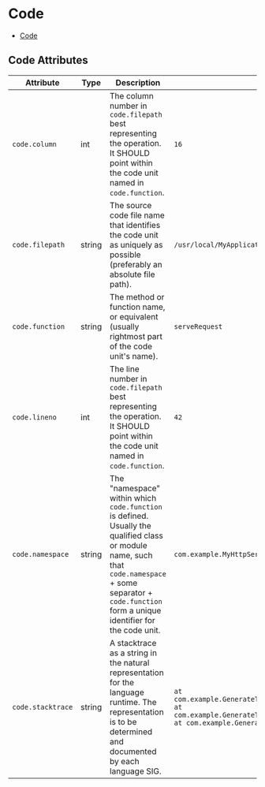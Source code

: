<!--- Hugo front matter used to generate the website version of this page:
--->

<!-- NOTE: THIS FILE IS AUTOGENERATED. DO NOT EDIT BY HAND. -->
<!-- see templates/registry/markdown/attribute_namespace.md.j2 -->

# Code

- [Code](#code)

## Code Attributes

| Attribute         | Type   | Description                                                                                                                                                                                                    | Examples                                                                                                                                                                             | Stability                                                        |
| ----------------- | ------ | -------------------------------------------------------------------------------------------------------------------------------------------------------------------------------------------------------------- | ------------------------------------------------------------------------------------------------------------------------------------------------------------------------------------ | ---------------------------------------------------------------- |
| `code.column`     | int    | The column number in `code.filepath` best representing the operation. It SHOULD point within the code unit named in `code.function`.                                                                           | `16`                                                                                                                                                                                 | ![Experimental](https://img.shields.io/badge/-experimental-blue) |
| `code.filepath`   | string | The source code file name that identifies the code unit as uniquely as possible (preferably an absolute file path).                                                                                            | `/usr/local/MyApplication/content_root/app/index.php`                                                                                                                                | ![Experimental](https://img.shields.io/badge/-experimental-blue) |
| `code.function`   | string | The method or function name, or equivalent (usually rightmost part of the code unit's name).                                                                                                                   | `serveRequest`                                                                                                                                                                       | ![Experimental](https://img.shields.io/badge/-experimental-blue) |
| `code.lineno`     | int    | The line number in `code.filepath` best representing the operation. It SHOULD point within the code unit named in `code.function`.                                                                             | `42`                                                                                                                                                                                 | ![Experimental](https://img.shields.io/badge/-experimental-blue) |
| `code.namespace`  | string | The "namespace" within which `code.function` is defined. Usually the qualified class or module name, such that `code.namespace` + some separator + `code.function` form a unique identifier for the code unit. | `com.example.MyHttpService`                                                                                                                                                          | ![Experimental](https://img.shields.io/badge/-experimental-blue) |
| `code.stacktrace` | string | A stacktrace as a string in the natural representation for the language runtime. The representation is to be determined and documented by each language SIG.                                                   | `at com.example.GenerateTrace.methodB(GenerateTrace.java:13)\n at com.example.GenerateTrace.methodA(GenerateTrace.java:9)\n at com.example.GenerateTrace.main(GenerateTrace.java:5)` | ![Experimental](https://img.shields.io/badge/-experimental-blue) |
